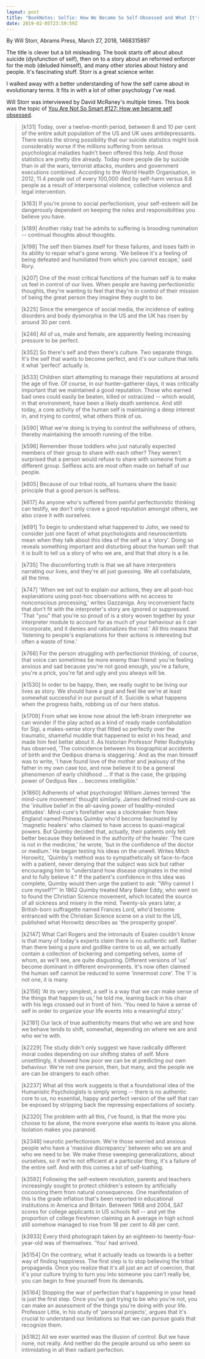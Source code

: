 ```yaml
---
layout: post
title: "BookNotes: Selfie: How We Became So Self-Obsessed and What It's Doing to Us"
date: 2019-02-05T23:59:59Z
---
```

By Will Storr, Abrams Press, March 27, 2018, 1468315897

The title is clever but a bit misleading. The book starts off about
about suicide (dysfunction of self), then on to a story about an
reformed enforcer for the mob (deluded himself), and many other
stories about history and people. It's fascinating stuff. Storr is a
great science writer.

I walked away with a better understanding of how the self came about
in evolutionary terms. It fits in with a lot of other psychology I've
read.

Will Storr was interviewed by David McRaney's multiple times. This
book was the topic of
[You Are Not So Smart #127: How we became self obsessed](http://n99.us/ueu).

> [k131] Today, over a twelve-month period, between 8 and 10 per cent
> of the entire adult population of the US and UK uses
> antidepressants. There exists the strong possibility that our
> suicide statistics might look considerably worse if the millions
> suffering from serious psychological maladies hadn't been offered
> this help. And those statistics are pretty dire already. Today more
> people die by suicide than in all the wars, terrorist attacks,
> murders and government executions combined. According to the World
> Health Organisation, in 2012, 11.4 people out of every 100,000 died
> by self-harm versus 8.8 people as a result of interpersonal
> violence, collective violence and legal intervention.

> [k163] If you're prone to social perfectionism, your self-esteem
> will be dangerously dependent on keeping the roles and
> responsibilities you believe you have.

> [k189] Another risky trait he admits to suffering is brooding
> rumination -- continual thoughts about thoughts.

> [k198] The self then blames itself for these failures, and loses
> faith in its ability to repair what's gone wrong. 'We believe it's a
> feeling of being defeated and humiliated from which you cannot
> escape,' said Rory.

> [k207] One of the most critical functions of the human self is to
> make us feel in control of our lives. When people are having
> perfectionistic thoughts, they're wanting to feel that they're in
> control of their mission of being the great person they imagine they
> ought to be.

> [k225] Since the emergence of social media, the incidence of eating
> disorders and body dysmorphia in the US and the UK has risen by
> around 30 per cent.

> [k246] All of us, male and female, are apparently feeling increasing
> pressure to be perfect.

> [k352] So there's self and then there's culture. Two separate
> things. It's the self that wants to become perfect, and it's our
> culture that tells it what 'perfect' actually is.

> [k533] Children start attempting to manage their reputations at
> around the age of five. Of course, in our hunter-gatherer days, it
> was critically important that we maintained a good reputation. Those
> who earned bad ones could easily be beaten, killed or ostracized --
> which would, in that environment, have been a likely death
> sentence. And still today, a core activity of the human self is
> maintaining a deep interest in, and trying to control, what others
> think of us.

> [k590] What we're doing is trying to control the selfishness of
> others, thereby maintaining the smooth running of the tribe.

> [k596] Remember those toddlers who just naturally expected members
> of their group to share with each other? They weren't surprised that
> a person would refuse to share with someone from a different
> group. Selfless acts are most often made on behalf of our people.

> [k605] Because of our tribal roots, all humans share the basic
> principle that a good person is selfless.

> [k617] As anyone who's suffered from painful perfectionistic
> thinking can testify, we don't only crave a good reputation amongst
> others, we also crave it with ourselves.

> [k691] To begin to understand what happened to John, we need to
> consider just one facet of what psychologists and neuroscientists
> mean when they talk about this idea of the self as a 'story'. Doing
> so reveals something important and disturbing about the human self:
> that it is built to tell us a story of who we are, and that that
> story is a lie.

> [k735] The discomforting truth is that we all have interpreters
> narrating our lives, and they're all just guessing. We all
> confabulate, all the time.

> [k747] 'When we set out to explain our actions, they are all
> post-hoc explanations using post-hoc observations with no access to
> nonconscious processing,' writes Gazzaniga. Any inconvenient facts
> that don't fit with the interpreter's story are ignored or
> suppressed. 'That "you" that you're so proud of is a story woven
> together by your interpreter module to account for as much of your
> behaviour as it can incorporate, and it denies and rationalizes the
> rest.' All this means that 'listening to people's explanations for
> their actions is interesting but often a waste of time.'

> [k766] For the person struggling with perfectionist thinking, of
> course, that voice can sometimes be more enemy than friend: you're
> feeling anxious and sad because you're not good enough, you're a
> failure, you're a prick, you're fat and ugly and you always will be.

> [k1530] In order to be happy, then, we really ought to be living our
> lives as story. We should have a goal and feel like we're at least
> somewhat successful in our pursuit of it. Suicide is what happens
> when the progress halts, robbing us of our hero status.

> [k1709] From what we know now about the left-brain interpreter we
> can wonder if the play acted as a kind of ready made confabulation
> for Sigi, a makes-sense story that fitted so perfectly over the
> traumatic, shameful muddle that happened to exist in his head, and
> made him feel better about it. As historian Professor Peter
> Rudnytsky has observed, 'The coincidence between his biographical
> accidents of birth and the Oedipus drama is staggering.' And as the
> man himself was to write, 'I have found love of the mother and
> jealousy of the father in my own case too, and now believe it to be
> a general phenomenon of early childhood ... If that is the case, the
> gripping power of Oedipus Rex ... becomes intelligible.'

> [k1860] Adherents of what psychologist William James termed 'the
> mind-cure movement' thought similarly. James defined mind-cure as
> the 'intuitive belief in the all-saving power of healthy-minded
> attitudes'. Mind-cure's forefather was a clockmaker from New England
> named Phineas Quimby who'd become fascinated by 'magnetic healers'
> who claimed to have access to quasi-magical powers. But Quimby
> decided that, actually, their patients only felt better because they
> believed in the authority of the healer. 'The cure is not in the
> medicine,' he wrote, 'but in the confidence of the doctor or
> medium.' He began testing his ideas on the unwell. Writes Mitch
> Horowitz, 'Quimby's method was to sympathetically sit face-to-face
> with a patient, never denying that the subject was sick but rather
> encouraging him to "understand how disease originates in the mind
> and to fully believe it." If the patient's confidence in this idea
> was complete, Quimby would then urge the patient to ask: "Why cannot
> I cure myself?"' In 1862 Quimby treated Mary Baker Eddy, who went on
> to found the Christian Science movement, which located the source of
> all sickness and misery in the mind. Twenty-six years later, a
> British-born suffragette named Frances Lord, who'd become entranced
> with the Christian Science scene on a visit to the US, published
> what Horowitz describes as 'the prosperity gospel'.

> [k2147] What Carl Rogers and the intronauts of Esalen couldn't know
> is that many of today's experts claim there is no authentic
> self. Rather than there being a pure and godlike centre to us all,
> we actually contain a collection of bickering and competing selves,
> some of whom, as we'll see, are quite disgusting. Different versions
> of 'us' become dominant in different environments. It's now often
> claimed the human self cannot be reduced to some 'innermost
> core'. The 'I' is not one, it is many.

> [k2156] 'At its very simplest, a self is a way that we can make
> sense of the things that happen to us,' he told me, leaning back in
> his chair with his legs crossed out in front of him. 'You need to
> have a sense of self in order to organize your life events into a
> meaningful story.'

> [k2181] Our lack of true authenticity means that who we are and how
> we behave tends to shift, somewhat, depending on where we are and
> who we're with.

> [k2229] The study didn't only suggest we have radically different
> moral codes depending on our shifting states of self. More
> unsettlingly, it showed how poor we can be at predicting our own
> behaviour. We're not one person, then, but many, and the people we
> are can be strangers to each other.

> [k2237] What all this work suggests is that a foundational idea of
> the Humanistic Psychologists is simply wrong -- there is no
> authentic core to us, no essential, happy and perfect version of the
> self that can be exposed by stripping back the repressing
> expectations of society.

> [k2320] The problem with all this, I've found, is that the more you
> choose to be alone, the more everyone else wants to leave you
> alone. Isolation makes you paranoid.

> [k2348] neurotic perfectionism. We're those worried and anxious
> people who have a 'massive discrepancy' between who we are and who
> we need to be. We make these sweeping generalizations, about
> ourselves, so if we're not efficient at a particular thing, it's a
> failure of the entire self. And with this comes a lot of
> self-loathing.

> [k3592] Following the self-esteem revolution, parents and teachers
> increasingly sought to protect children's esteem by artificially
> cocooning them from natural consequences. One manifestation of this
> is the grade inflation that's been reported in educational
> institutions in America and Britain. Between 1968 and 2004, SAT
> scores for college applicants in US schools fell -- and yet the
> proportion of college freshmen claiming an A average in high school
> still somehow managed to rise from 18 per cent to 48 per cent.

> [k3933] Every third photograph taken by an eighteen-to
> twenty-four-year-old was of themselves. 'You' had arrived.

> [k5154] On the contrary, what it actually leads us towards is a
> better way of finding happiness. The first step is to stop believing
> the tribal propaganda. Once you realize that it's all just an act of
> coercion, that it's your culture trying to turn you into someone you
> can't really be, you can begin to free yourself from its demands.

> [k5164] Stopping the war of perfection that's happening in your head
> is just the first step. Once you've quit trying to be who you're
> not, you can make an assessment of the things you're doing with your
> life. Professor Little, in his study of 'personal projects', argues
> that it's crucial to understand our limitations so that we can
> pursue goals that recognize them.

> [k5182] All we ever wanted was the illusion of control. But we have
> none, not really. And neither do the people around us who seem so
> intimidating in all their radiant perfection.
